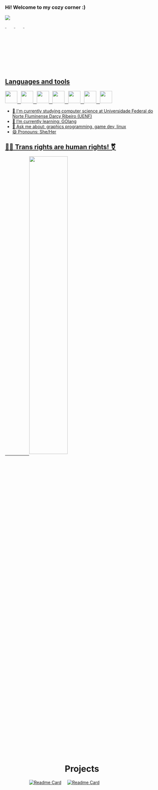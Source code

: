 
### Hi! Welcome to my cozy corner :)
![](https://komarev.com/ghpvc/?username=MintzyG&label=Profile%20Visits&color=blue&style=for-the-badge)

[<img src="https://upload.wikimedia.org/wikipedia/commons/8/83/Steam_icon_logo.svg" width="3.5%"/>](https://steamcommunity.com/id/MintzyG/) &nbsp; [<img src="https://img.icons8.com/color/48/000000/linkedin.png" width="3.5%"/>](https://www.linkedin.com/in/eric-hoffmann-269132241/) &nbsp; <a href="mailto:ericbraga2000@gmail.com"> <img src="https://img.icons8.com/fluent/48/000000/gmail.png" width="3.5%"/>
  
## Languages and tools
<img height="40" src="https://raw.githubusercontent.com/abrahamcalf/programming-languages-logos/30a0ecf99188be99a3c75a00efb5be61eca9c382/src/cpp/cpp.svg"> &nbsp; <img height="40" src="https://github.com/abrahamcalf/programming-languages-logos/blob/master/src/csharp/csharp.svg"> &nbsp; <img height="40" src="https://i.imgur.com/FDP8PtQ.png"> &nbsp; <img height="40" src="https://static-00.iconduck.com/assets.00/apps-neovim-icon-512x512-w4ecv3uh.png"> &nbsp; <img height="40" src="https://git-scm.com/images/logos/downloads/Git-Icon-1788C.png"> &nbsp; <img height="40" src="https://imagepng.org/wp-content/uploads/2017/06/pinguim-linux-tux-2-871x1024.png"> &nbsp; <img height="40" src="https://camo.githubusercontent.com/8c73ac68e6db84a5c58eef328946ba571a92829b3baaa155b7ca5b3521388cc9/68747470733a2f2f692e696d6775722e636f6d2f367146436c41312e706e67"> 
- 🔭 I'm currently studying computer science at Universidade Federal do Norte Fluminense Darcy Ribeiro (UENF)
- 🌱 I’m currently learning: GOlang 
- 💬 Ask me about: graphics programming, game dev, linux
- 😄 Pronouns: She/Her
  
## 🏳️‍⚧️ Trans rights are human rights! ⚧️

<a href="https://github.com/anuraghazra/github-readme-stats">
 &nbsp; &nbsp; &nbsp; &nbsp; &nbsp; &nbsp; &nbsp; &nbsp; &nbsp; &nbsp; <img width="50%" align="center" src="https://github-readme-stats.vercel.app/api?username=MintzyG&show_icons=true&theme=midnight-purple&include_all_commits=true&count_private=true">
</a>

<h1 align="center">Projects</h1>

  
&nbsp; &nbsp; &nbsp; &nbsp; &nbsp; &nbsp; &nbsp; &nbsp; &nbsp; &nbsp; [![Readme Card](https://github-readme-stats.vercel.app/api/pin/?username=MintzyG&repo=lets-learn&show_owner=true&theme=midnight-purple)](https://github.com/MintzyG/Lets-Learn) &nbsp; &nbsp; [![Readme Card](https://github-readme-stats.vercel.app/api/pin/?username=MintzyG&repo=babbdi-modding&show_owner=true&theme=midnight-purple)](https://github.com/MintzyG/babbdi-modding)
